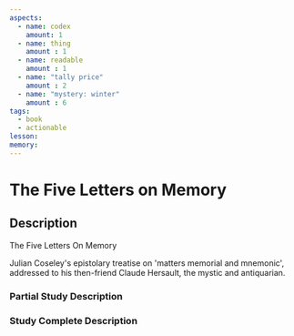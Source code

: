 ```yaml
---
aspects: 
  - name: codex
    amount: 1
  - name: thing
    amount : 1
  - name: readable
    amount : 1
  - name: "tally price"
    amount : 2
  - name: "mystery: winter"
    amount : 6
tags:
  - book
  - actionable
lesson: 
memory: 
---
```


# The Five Letters on Memory

## Description
The Five Letters On Memory

Julian Coseley's epistolary treatise on 'matters memorial and mnemonic', addressed to his then-friend Claude Hersault, the mystic and antiquarian.
### Partial Study Description

### Study Complete Description
